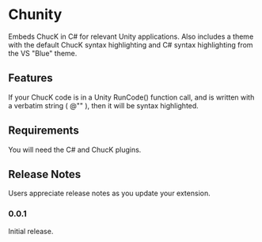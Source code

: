 # Chunity

Embeds ChucK in C# for relevant Unity applications. Also includes a theme with the default ChucK syntax highlighting and C# syntax highlighting from the VS "Blue" theme.

## Features

If your ChucK code is in a Unity RunCode() function call, and is written with a verbatim string ( @"" ), then it will be syntax highlighted.

## Requirements

You will need the C# and ChucK plugins.

## Release Notes

Users appreciate release notes as you update your extension.

### 0.0.1

Initial release.


